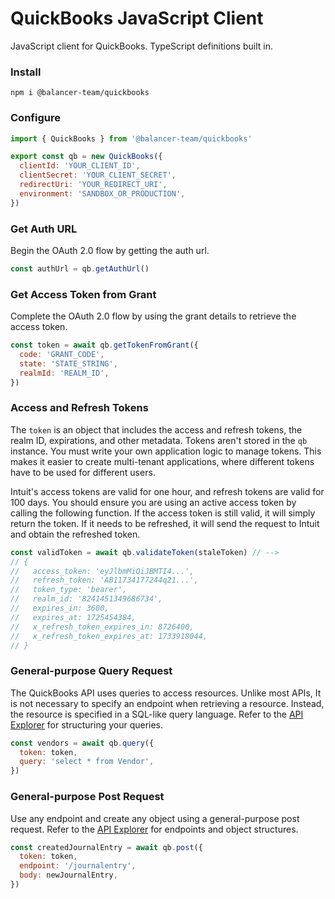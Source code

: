 # QuickBooks JavaScript Client

JavaScript client for QuickBooks. TypeScript definitions built in.

### Install

```
npm i @balancer-team/quickbooks
```

### Configure

```js
import { QuickBooks } from '@balancer-team/quickbooks'

export const qb = new QuickBooks({
  clientId: 'YOUR_CLIENT_ID',
  clientSecret: 'YOUR_CLIENT_SECRET',
  redirectUri: 'YOUR_REDIRECT_URI',
  environment: 'SANDBOX_OR_PRODUCTION',
})
```

### Get Auth URL

Begin the OAuth 2.0 flow by getting the auth url.

```js
const authUrl = qb.getAuthUrl()
```

### Get Access Token from Grant

Complete the OAuth 2.0 flow by using the grant details to retrieve the access token.

```js
const token = await qb.getTokenFromGrant({
  code: 'GRANT_CODE',
  state: 'STATE_STRING',
  realmId: 'REALM_ID',
})
```

### Access and Refresh Tokens

The `token` is an object that includes the access and refresh tokens, the realm ID, expirations, and other metadata. Tokens aren't stored in the `qb` instance. You must write your own application logic to manage tokens. This makes it easier to create multi-tenant applications, where different tokens have to be used for different users.

Intuit's access tokens are valid for one hour, and refresh tokens are valid for 100 days. You should ensure you are using an active access token by calling the following function. If the access token is still valid, it will simply return the token. If it needs to be refreshed, it will send the request to Intuit and obtain the refreshed token.

```js
const validToken = await qb.validateToken(staleToken) // -->
// {
//   access_token: 'eyJlbmMiOiJBMTI4...',
//   refresh_token: 'AB11734177244q21...',
//   token_type: 'bearer',
//   realm_id: '8241451349686734',
//   expires_in: 3600,
//   expires_at: 1725454384,
//   x_refresh_token_expires_in: 8726400,
//   x_refresh_token_expires_at: 1733918044,
// }
```

### General-purpose Query Request

The QuickBooks API uses queries to access resources. Unlike most APIs, It is not necessary to specify an endpoint when retrieving a resource. Instead, the resource is specified in a SQL-like query language. Refer to the [API Explorer](https://developer.intuit.com/app/developer/qbo/docs/api/accounting/all-entities/account) for structuring your queries.

```js
const vendors = await qb.query({
  token: token,
  query: 'select * from Vendor',
})
```

### General-purpose Post Request

Use any endpoint and create any object using a general-purpose post request. Refer to the [API Explorer](https://developer.intuit.com/app/developer/qbo/docs/api/accounting/all-entities/account) for endpoints and object structures.

```js
const createdJournalEntry = await qb.post({
  token: token,
  endpoint: '/journalentry',
  body: newJournalEntry,
})
```
